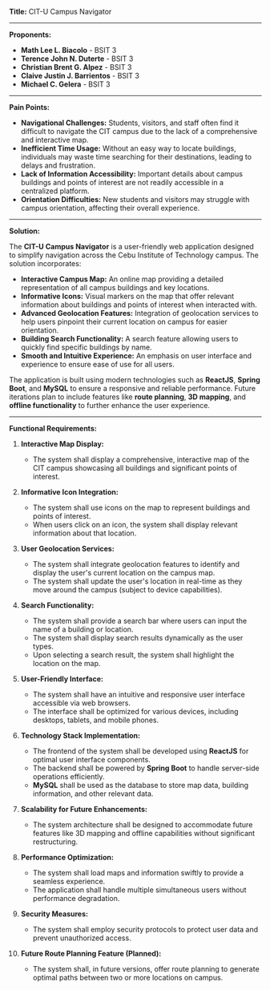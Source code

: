 **Title:** CIT-U Campus Navigator

---

**Proponents:**

- **Math Lee L. Biacolo** - BSIT 3
- **Terence John N. Duterte** - BSIT 3
- **Christian Brent G. Alpez** - BSIT 3
- **Claive Justin J. Barrientos** - BSIT 3
- **Michael C. Gelera** - BSIT 3

---

**Pain Points:**

- **Navigational Challenges:** Students, visitors, and staff often find it difficult to navigate the CIT campus due to the lack of a comprehensive and interactive map.
- **Inefficient Time Usage:** Without an easy way to locate buildings, individuals may waste time searching for their destinations, leading to delays and frustration.
- **Lack of Information Accessibility:** Important details about campus buildings and points of interest are not readily accessible in a centralized platform.
- **Orientation Difficulties:** New students and visitors may struggle with campus orientation, affecting their overall experience.

---

**Solution:**

The **CIT-U Campus Navigator** is a user-friendly web application designed to simplify navigation across the Cebu Institute of Technology campus. The solution incorporates:

- **Interactive Campus Map:** An online map providing a detailed representation of all campus buildings and key locations.
- **Informative Icons:** Visual markers on the map that offer relevant information about buildings and points of interest when interacted with.
- **Advanced Geolocation Features:** Integration of geolocation services to help users pinpoint their current location on campus for easier orientation.
- **Building Search Functionality:** A search feature allowing users to quickly find specific buildings by name.
- **Smooth and Intuitive Experience:** An emphasis on user interface and experience to ensure ease of use for all users.

The application is built using modern technologies such as **ReactJS**, **Spring Boot**, and **MySQL** to ensure a responsive and reliable performance. Future iterations plan to include features like **route planning**, **3D mapping**, and **offline functionality** to further enhance the user experience.

---

**Functional Requirements:**

1. **Interactive Map Display:**
   - The system shall display a comprehensive, interactive map of the CIT campus showcasing all buildings and significant points of interest.

2. **Informative Icon Integration:**
   - The system shall use icons on the map to represent buildings and points of interest.
   - When users click on an icon, the system shall display relevant information about that location.

3. **User Geolocation Services:**
   - The system shall integrate geolocation features to identify and display the user's current location on the campus map.
   - The system shall update the user's location in real-time as they move around the campus (subject to device capabilities).

4. **Search Functionality:**
   - The system shall provide a search bar where users can input the name of a building or location.
   - The system shall display search results dynamically as the user types.
   - Upon selecting a search result, the system shall highlight the location on the map.

5. **User-Friendly Interface:**
   - The system shall have an intuitive and responsive user interface accessible via web browsers.
   - The interface shall be optimized for various devices, including desktops, tablets, and mobile phones.

6. **Technology Stack Implementation:**
   - The frontend of the system shall be developed using **ReactJS** for optimal user interface components.
   - The backend shall be powered by **Spring Boot** to handle server-side operations efficiently.
   - **MySQL** shall be used as the database to store map data, building information, and other relevant data.

7. **Scalability for Future Enhancements:**
   - The system architecture shall be designed to accommodate future features like 3D mapping and offline capabilities without significant restructuring.

8. **Performance Optimization:**
   - The system shall load maps and information swiftly to provide a seamless experience.
   - The application shall handle multiple simultaneous users without performance degradation.

9. **Security Measures:**
   - The system shall employ security protocols to protect user data and prevent unauthorized access.

10. **Future Route Planning Feature (Planned):**
    - The system shall, in future versions, offer route planning to generate optimal paths between two or more locations on campus.
